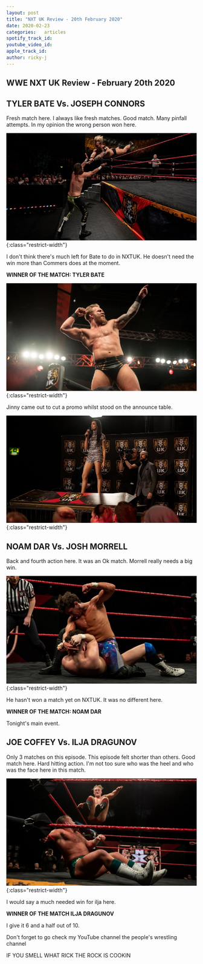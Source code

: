```yaml
---
layout: post
title: "NXT UK Review - 20th February 2020"
date: 2020-02-23
categories:   articles
spotify_track_id:
youtube_video_id:
apple_track_id:
author: ricky-j
---
```

## WWE NXT UK Review - February 20th 2020

## TYLER BATE Vs. JOSEPH CONNORS

Fresh match here. I always like fresh matches. Good match. Many pinfall attempts. In my opinion the wrong person won here. 

![tyler](/assets/posts/2020-02-23/tyler.jpg){:class="restrict-width"}

I don't think there's much left for Bate to do in NXTUK. He doesn't need the win more than Commers does at the moment.

**WINNER OF THE MATCH: TYLER BATE**

![tyler](/assets/posts/2020-02-23/tyler-2.jpg){:class="restrict-width"}

Jinny came out to cut a promo whilst stood on the announce table.

![jinny](/assets/posts/2020-02-23/jinny.jpg){:class="restrict-width"}

## NOAM DAR Vs. JOSH MORRELL

Back and fourth action here. It was an Ok match. Morrell really needs a big win. 

![noam](/assets/posts/2020-02-23/noam.jpg){:class="restrict-width"}

He hasn't won a match yet on NXTUK. It was no different here.

**WINNER OF THE MATCH: NOAM DAR**

Tonight's main event.

## JOE COFFEY Vs. ILJA DRAGUNOV 

Only 3 matches on this episode. This episode felt shorter than others. Good match here. Hard hitting action. I'm not too sure who was the heel and who was the face here in this match. 

![ilja](/assets/posts/2020-02-23/ilja.jpg){:class="restrict-width"}

I would say a much needed win for ilja here.

**WINNER OF THE MATCH ILJA DRAGUNOV**

I give it 6 and a half out of 10.

Don't forget to go check my YouTube channel the people's wrestling channel 

IF YOU SMELL WHAT RICK THE ROCK IS COOKIN 